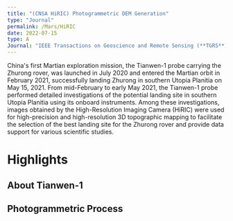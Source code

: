 ```yaml
---
title: "(CNSA HiRIC) Photogrammetric DEM Generation"
type: "Journal"
permalink: /Mars/HiRIC
date: 2022-07-15
type: A
Journal: "IEEE Transactions on Geoscience and Remote Sensing (**TGRS**)"
---
```



China's first Martian exploration mission, the Tianwen-1 probe carrying the Zhurong rover, was launched in July 2020 and entered the Martian orbit in February 2021, successfully landing Zhurong in southern Utopia Planitia on May 15, 2021. From mid-February to early May 2021, the Tianwen-1 probe performed detailed investigations of the potential landing site in southern Utopia Planitia using its onboard instruments. Among these investigations, images obtained by the High-Resolution Imaging Camera (HiRIC) were used for high-precision and high-resolution 3D topographic mapping to facilitate the selection of the best landing site for the Zhurong rover and provide data support for various scientific studies. 


# Highlights

## About Tianwen-1

## Photogrammetric Process

